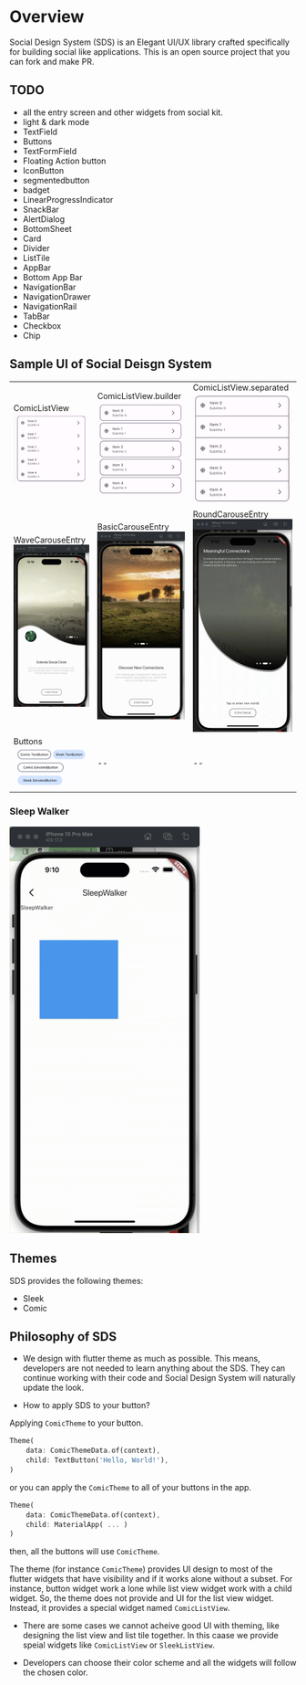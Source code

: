 # Overview

Social Design System (SDS) is an Elegant UI/UX library crafted specifically for building social like applications. This is an open source project that you can fork and make PR.

## TODO

- all the entry screen and other widgets from social kit.
- light & dark mode
- TextField
- Buttons
- TextFormField
- Floating Action button
- IconButton
- segmentedbutton
- badget
- LinearProgressIndicator
- SnackBar
- AlertDialog
- BottomSheet
- Card
- Divider
- ListTile
- AppBar
- Bottom App Bar
- NavigationBar
- NavigationDrawer
- NavigationRail
- TabBar
- Checkbox
- Chip


## Sample UI of Social Deisgn System
|      |           |         |
| -------------------------- | --------------------- | --------------------------- |
| ComicListView![ComicListView](./theme/comic/images/comic_list_view.jpg) | ComicListView.builder ![ComicListView.builder](./theme/comic/images/comic_list_view_builder.jpg) | ComicListView.separated ![ComicListView.separated](./theme/comic/images/comic_list_view_separated.jpg) |
|WaveCarouseEntry ![WaveCarouseEntry](./images/wave_carousel_entry.gif)|BasicCarouseEntry ![BasicCarouseEntry](./images/basic_carousel_entry.gif)|RoundCarouseEntry ![RoundCarouseEntry](./images/round_carousel_entry.gif)|
| Buttons ![Buttons](./images/buttons.jpg) | -- | -- |



### Sleep Walker


![SleepWalker](./images/sleep_walker.gif)




## Themes

SDS provides the following themes:

- Sleek
- Comic

## Philosophy of SDS

- We design with flutter theme as much as possible. This means, developers are not needed to learn anything about the SDS. They can continue working with their code and Social Design System will naturally update the look.

- How to apply SDS to your button?

Applying `ComicTheme` to your button.
```dart
Theme(
    data: ComicThemeData.of(context),
    child: TextButton('Hello, World!'),
)
```

or you can apply the `ComicTheme` to all of your buttons in the app.

```dart
Theme(
    data: ComicThemeData.of(context),
    child: MaterialApp( ... )
)
```

then, all the buttons will use `ComicTheme`.

The theme (for instance `ComicTheme`) provides UI design to most of the flutter widgets that have visibility and if it works alone without a subset. For instance, button widget work a lone while list view widget work with a child widget. So, the theme does not provide and UI for the list view widget. Instead, it provides a special widget named `ComicListView`.

- There are some cases we cannot acheive good UI with theming, like designing the list view and list tile together. In this caase we provide speial widgets like `ComicListView` or `SleekListView`.




- Developers can choose their color scheme and all the widgets will follow the chosen color.


